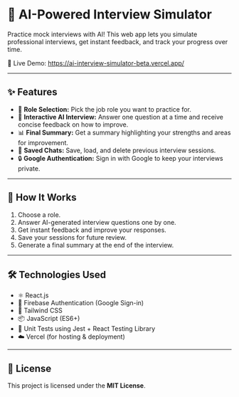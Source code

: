 # 🤖 AI-Powered Interview Simulator

Practice mock interviews with AI! This web app lets you simulate professional interviews, get instant feedback, and track your progress over time.

🔗 Live Demo: https://ai-interview-simulator-beta.vercel.app/

---

## ✨ Features

- 📝 **Role Selection:** Pick the job role you want to practice for.  
- 💬 **Interactive AI Interview:** Answer one question at a time and receive concise feedback on how to improve.  
- 📊 **Final Summary:** Get a summary highlighting your strengths and areas for improvement.  
- 💾 **Saved Chats:** Save, load, and delete previous interview sessions.  
- 🔒 **Google Authentication:** Sign in with Google to keep your interviews private.  

---

## 🎯 How It Works

1. Choose a role.  
2. Answer AI-generated interview questions one by one.  
3. Get instant feedback and improve your responses.  
4. Save your sessions for future review.  
5. Generate a final summary at the end of the interview.

---

## 🛠️ Technologies Used

- ⚛️ React.js  
- 🔑 Firebase Authentication (Google Sign-in)  
- 🎨 Tailwind CSS  
- 📦 JavaScript (ES6+)  
- 🧪 Unit Tests using Jest + React Testing Library
- ☁️ Vercel (for hosting & deployment)

---


## 📄 License

This project is licensed under the **MIT License**.  
